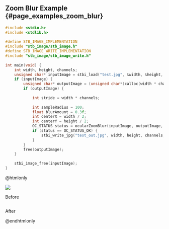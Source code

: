 ## Zoom Blur Example {#page_examples_zoom_blur}

```c
#include <stdio.h>  
#include <stdlib.h>  
  
#define STB_IMAGE_IMPLEMENTATION  
#include "stb_image/stb_image.h"  
#define STB_IMAGE_WRITE_IMPLEMENTATION  
#include "stb_image/stb_image_write.h"  
  
int main(void) {  
    int width, height, channels;  
    unsigned char* inputImage = stbi_load("test.jpg", &width, &height, &channels, 0);  
    if (inputImage) {  
        unsigned char* outputImage = (unsigned char*)calloc(width * channels * height * sizeof(unsigned char), 1);  
        if (outputImage) {  
  
            int stride = width * channels;  
  
            int sampleRadius = 100;
            float blurAmount = 0.3f;
            int centerX = width / 2;
            int centerY = height / 2;
            OC_STATUS status = ocularZoomBlur(inputImage, outputImage, width, height, stride, sampleRadius, blurAmount, centerX, centerY);
            if (status == OC_STATUS_OK) {
                stbi_write_jpg("test_out.jpg", width, height, channels, outputImage, 100);  
            }
        }  
        free(outputImage);  
    }  
  
    stbi_image_free(inputImage);  
}
```

@htmlonly
<div class="sample-images">
    <div class="img-with-text">
        <img src="zoom_blur.jpg"/>
        <p>Before</p>
    </div>
    <div class="img-with-text">
        <img src="zoom_blur_out.jpg" alt=""/>
        <p>After</p>
    </div>
</div>
@endhtmlonly
